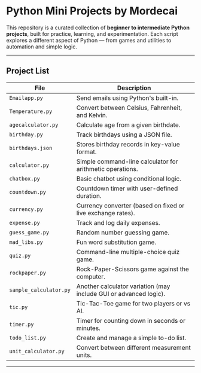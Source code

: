 # Python Mini Projects by Mordecai

This repository is a curated collection of **beginner to intermediate Python projects**, built for practice, learning, and experimentation. Each script explores a different aspect of Python — from games and utilities to automation and simple logic.

---

## Project List

| File | Description |
|------|-------------|
| `Emailapp.py` | Send emails using Python's built-in. |
| `Temperature.py` | Convert between Celsius, Fahrenheit, and Kelvin. |
| `agecalculator.py` | Calculate age from a given birthdate. |
| `birthday.py` | Track birthdays using a JSON file. |
| `birthdays.json` | Stores birthday records in key-value format. |
| `calculator.py` | Simple command-line calculator for arithmetic operations. |
| `chatbox.py` | Basic chatbot using conditional logic. |
| `countdown.py` | Countdown timer with user-defined duration. |
| `currency.py` | Currency converter (based on fixed or live exchange rates). |
| `expense.py` | Track and log daily expenses. |
| `guess_game.py` | Random number guessing game. |
| `mad_libs.py` | Fun word substitution game. |
| `quiz.py` | Command-line multiple-choice quiz game. |
| `rockpaper.py` | Rock-Paper-Scissors game against the computer. |
| `sample_calculator.py` | Another calculator variation (may include GUI or advanced logic). |
| `tic.py` | Tic-Tac-Toe game for two players or vs AI. |
| `timer.py` | Timer for counting down in seconds or minutes. |
| `todo_list.py` | Create and manage a simple to-do list. |
| `unit_calculator.py` | Convert between different measurement units. |

---
